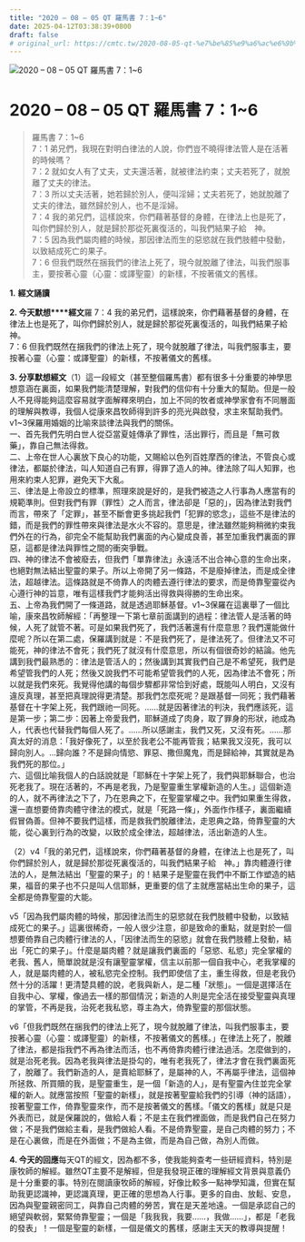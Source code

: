 ```yaml
---
title: "2020 – 08 – 05 QT 羅馬書 7：1~6"
date: 2025-04-12T03:38:39+0800
draft: false
# original_url: https://cmtc.tw/2020-08-05-qt-%e7%be%85%e9%a6%ac%e6%9b%b8-7%ef%bc%9a16
---
```


![2020 – 08 – 05 QT 羅馬書 7：1\~6](/images/qt.jpg   "2020 – 08 – 05 QT 羅馬書 7：1\~6")

# 2020 – 08 – 05 QT 羅馬書 7：1\~6

> 羅馬書 7：1\~6  
> 7：1 弟兄們，我現在對明白律法的人說，你們豈不曉得律法管人是在活著的時候嗎？  
> 7：2 就如女人有了丈夫，丈夫還活著，就被律法約束；丈夫若死了，就脫離了丈夫的律法。  
> 7：3 所以丈夫活著，她若歸於別人，便叫淫婦；丈夫若死了，她就脫離了丈夫的律法，雖然歸於別人，也不是淫婦。  
> 7：4 我的弟兄們，這樣說來，你們藉著基督的身體，在律法上也是死了，叫你們歸於別人，就是歸於那從死裏復活的，叫我們結果子給　神。  
> 7：5 因為我們屬肉體的時候，那因律法而生的惡慾就在我們肢體中發動，以致結成死亡的果子。  
> 7：6 但我們既然在捆我們的律法上死了，現今就脫離了律法，叫我們服事主，要按著心靈（心靈：或譯聖靈）的新樣，不按著儀文的舊樣。

**1.** **經文誦讀**

**2. 今天默想****經文**羅 7：4 我的弟兄們，這樣說來，你們藉著基督的身體，在律法上也是死了，叫你們歸於別人，就是歸於那從死裏復活的，叫我們結果子給　神。  
7：6 但我們既然在捆我們的律法上死了，現今就脫離了律法，叫我們服事主，要按著心靈（心靈：或譯聖靈）的新樣，不按著儀文的舊樣。

**3. 分享默想經文**（1）這一段經文（甚至整個羅馬書）都有很多十分重要的神學思想意涵在裏面，如果我們能清楚理解，對我們的信仰有十分重大的幫助。但是一般人不見得能夠這麼容易就字面解釋來明白，加上不同的牧者或神學家會有不同層面的理解與教導，我個人從康來昌牧師得到許多的亮光與啟發，求主來幫助我們。v1\~3保羅用婚姻的比喻來談律法與我們的關係。  
一、首先我們先明白世人從亞當夏娃傳承了罪性，活出罪行，而且是「無可救藥」，靠自己無法得救。  
二、上帝在世人心裏放下良心的功能，又賜給以色列百姓摩西的律法，不管良心或律法，都屬於律法，叫人知道自己有罪，得罪了造人的神。律法除了叫人知罪，也用來約束人犯罪，避免天下大亂。  
三、律法是上帝設立的標準，照理來說是好的，是我們被造之人行事為人應當有的規範準則。但對我們有罪（罪性）之人而言，律法卻是「惡的」，因為律法對我們而言，帶來了「定罪」，甚至不斷會更多挑起我們「犯罪的慾念」，這些不是律法的錯，而是我們的罪性帶來與律法是水火不容的。意思是，律法雖然能夠稍微約束我們外在的行為，卻完全不能幫助我們裏面的內心變成良善，甚至加重我們裏面的罪惡，這都是律法與罪性之間的衝突爭戰。  
四、神的律法不會被廢去，但我們「單靠律法」永遠活不出合神心意的生命出來，也絕對無法結出聖靈的果子。所以上帝開了另一條路，不是廢掉律法，而是成全律法，超越律法。這條路就是不倚靠人的肉體去遵行律法的要求，而是倚靠聖靈從內心遵行神的旨意，唯有這樣我們才能夠活出得救與得勝的生命出來。  
五、上帝為我們開了一條道路，就是透過耶穌基督。v1\~3保羅在這裏舉了一個比喻，康來昌牧師解經：「再整理一下第七章前面講到的過程：律法管人是活著的時候，人死了就管不著。可是如果我們死了，我們活著還有什麼意思？我們還能做什麼呢？所以在第二處，保羅講到就是：不是我們死了，是律法死了。但律法又不可能死，神的律法不會死；我們死了就沒有什麼意思，所以有個很奇妙的結論。他先講到我們最熟悉的：律法是管活人的；然後講到其實我們自己是不希望死，我們是希望管我們的人死；然後又說我們不可能希望管我們的人死，因為律法不會死；所以就是我們來死。我覺得他講的每個步驟都非常恰到好處，既能叫人明白，又沒有違反真理，甚至把真理說得更清楚。那我們怎麼死呢？是跟基督一同死；我們藉著基督在十字架上死，我們跟祂一同死。……就是因著律法的判決，我們應該死，這是第一步；第二步：因著上帝愛我們，耶穌道成了肉身，取了罪身的形狀，祂成為人，代表也代替我們每個人死了。……所以感謝主，我們又死，又沒有死。……那真太好的消息：「我好像死了，以至於我老公不能再管我；結果我又沒死，我可以歸向別人。…歸向誰？不是歸向情慾、罪惡、撒但魔鬼，而是歸給神，其實就是為我們死的那位。」  
六、這個比喻我個人的白話說就是「耶穌在十字架上死了，我們與耶穌聯合，也治死老我了。現在活著的，不再是老我，乃是聖靈重生掌權新造的人生。」這個新造的人，就不再律法之下了，乃在恩典之下，在聖靈掌權之中。我們如果重生得救，還一直想要倚靠肉體守律法的模式，就是「死路一條」，外面作作樣子，裏面繼續假冒偽善。但神不要我們這樣，而是救我們脫離律法，走恩典之路，倚靠聖靈的大能，從心裏到行為的改變，以致於成全律法，超越律法，活出新造的人生。

（2）v4「我的弟兄們，這樣說來，你們藉著基督的身體，在律法上也是死了，叫你們歸於別人，就是歸於那從死裏復活的，叫我們結果子給　神。」靠肉體遵行律法的人，是無法結出「聖靈的果子」的！結果子是聖靈在我們中不斷工作塑造的結果，福音的果子也不只是叫人信耶穌，更重要的信了主就應當結出生命的果子，這全都是倚靠聖靈的大能。

v5「因為我們屬肉體的時候，那因律法而生的惡慾就在我們肢體中發動，以致結成死亡的果子。」這裏很稀奇，一般人很少注意，卻是致命的重點，就是對於一個想要倚靠自己肉體行律法的人，「因律法而生的惡慾」就會在我們肢體上發動，結出「死亡的果子」。什麼是屬肉體？就是讓我們裏面的「惡慾、私慾」完全掌權的老我、舊人，簡單說就是沒有讓聖靈掌權，信主以前那一個自我中心，老我掌權的人，就是屬肉體的人，被私慾完全控制。我們即使信了主，重生得救，但是老我仍然十分的活躍！更清楚具體的說，老我與新人，是二種「狀態」。一個是選擇活在自我中心、掌權，像過去一樣的那個情況；新造的人則是完全活在接受聖靈與真理的掌管，不再是我，治死老我私慾，尊主為大，倚靠聖靈的那個狀態。

v6「但我們既然在捆我們的律法上死了，現今就脫離了律法，叫我們服事主，要按著心靈（心靈：或譯聖靈）的新樣，不按著儀文的舊樣。」在律法上死了，脫離了律法，都是指我們不再為律法而活，也不再倚靠肉體行律法過活。怎麼做到的，就是治死老我。因為老我與律法是掛勾的，唯有老我死了，律法才會在我們裏面死了，脫離了。我們新造的人，是賣給耶穌了，是屬神的人，不再屬乎律法，這個神所拯救、所買贖的我，是聖靈重生，是一個「新造的人」，是有聖靈內住並完全掌權的新人。就應當按照「聖靈的新樣」，就是按著聖靈給我們的引導（神的話語），按著聖靈工作，倚靠聖靈來作，而不是按著儀文的舊樣。「儀文的舊樣」就是只是外表而已，就是保羅說的，做給人看；不是主在我們裡面做，而是我們自己在努力做；不是我們做給主看，是我們做給人看。不是倚靠聖靈，是自己肉體的努力；不是在心裏做，而是在外面做；不是為主做，而是為自己做，為別人而做。

**4. 今天的回應**每天QT的經文，因為都不多，使我能夠查考一些研經資料，特別是康牧師的解經。雖然QT主要不是解經，但是我發現正確的理解經文背景與意義仍是十分重要的事。特別在閱讀康牧師的解經，好像比較多一點神學知識，但實在幫助我更認識神，更認識真理，更正確的思想為人行事。更多的自由、放鬆、安息，因為與聖靈親密同工，與靠自己肉體的勞苦，實在是天差地遠。一個是承認自己的絕望與軟弱，緊緊倚靠聖靈；一個是「我我我，我要……，我做……」，都是「老我的發表」！一個是聖靈的新樣，一個是儀文的舊樣，感謝主天天的教導與提醒！
